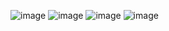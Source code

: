 ![image](https://github.com/user-attachments/assets/38ea3d05-4494-46fe-ad87-cb6fcb117b86)
![image](https://github.com/user-attachments/assets/559a5941-42d5-49ad-8037-48472edd7f24)
![image](https://github.com/user-attachments/assets/fed69302-ad8f-4a61-a050-db4d77d897b7)
![image](https://github.com/user-attachments/assets/b34a6f87-3b78-4c8c-8fb0-b1d599f46b1c)


